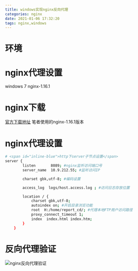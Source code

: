 ```yaml
---
title: windows实现nginx反向代理
categories: nginx
date: 2021-01-06 17:32:20
tags: nginx,windows
---
```

<!-- toc -->

# <span id="inline-blue">环境
# <span id="inline-blue">nginx代理设置
windows 7 
nginx-1.16.1

# <span id="inline-blue">nginx下载</span>

[官方下载地址](http://nginx.org/en/download.html)
笔者使用的nginx-1.16.1版本

<!-- more -->

# <span id="inline-blue">nginx代理设置</span>
```bash
# <span id="inline-blue">http下server子节点设置</span>
server {
        listen       8089; #nginx监听访问端口号
        server_name  10.9.212.55; #监听访问IP

        charset gbk,utf-8; #编码设置

        access_log  logs/host.access.log ; #访问日志存放位置

        location / {
			charset gbk,utf-8;
			autoindex on; #开启目录浏览功能
            root  H:/home/report_cd/; #代理本地FTP用户访问路径
			proxy_connect_timeout 1;
            index  index.html index.htm;
        }
	}
```
# <span id="inline-blue">反向代理验证</span>
![nginx反向代理验证](/images/nginx/nginx_20210107_05.png)

